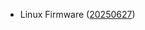 - Linux Firmware ([20250627](https://git.kernel.org/pub/scm/linux/kernel/git/firmware/linux-firmware.git/tag/?h=20250627))
